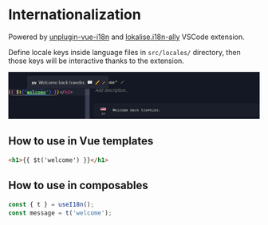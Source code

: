 # Internationalization

Powered by [unplugin-vue-i18n](https://github.com/intlify/bundle-tools/tree/main/packages/unplugin-vue-i18n) and [lokalise.i18n-ally](https://github.com/lokalise/i18n-ally) VSCode extension.

Define locale keys inside language files in `src/locales/` directory, then those keys will be interactive thanks to the extension.

<img src="./images/feat-i18n-01.jpg" width="700" />

## How to use in Vue templates

```html
<h1>{{ $t('welcome') }}</h1>
```

## How to use in composables

```ts
const { t } = useI18n();
const message = t('welcome');
```
